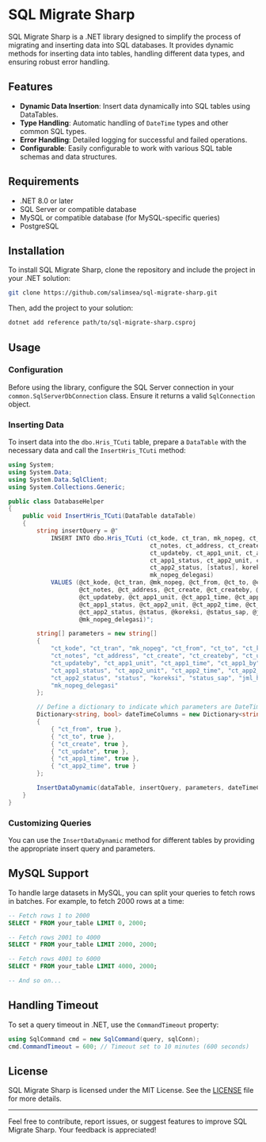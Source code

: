 # SQL Migrate Sharp

SQL Migrate Sharp is a .NET library designed to simplify the process of migrating and inserting data into SQL databases. It provides dynamic methods for inserting data into tables, handling different data types, and ensuring robust error handling.

## Features

- **Dynamic Data Insertion**: Insert data dynamically into SQL tables using DataTables.
- **Type Handling**: Automatic handling of `DateTime` types and other common SQL types.
- **Error Handling**: Detailed logging for successful and failed operations.
- **Configurable**: Easily configurable to work with various SQL table schemas and data structures.

## Requirements

- .NET 8.0 or later
- SQL Server or compatible database
- MySQL or compatible database (for MySQL-specific queries)
- PostgreSQL

## Installation

To install SQL Migrate Sharp, clone the repository and include the project in your .NET solution:

```bash
git clone https://github.com/salimsea/sql-migrate-sharp.git
```

Then, add the project to your solution:

```bash
dotnet add reference path/to/sql-migrate-sharp.csproj
```

## Usage

### Configuration

Before using the library, configure the SQL Server connection in your `common.SqlServerDbConnection` class. Ensure it returns a valid `SqlConnection` object.

### Inserting Data

To insert data into the `dbo.Hris_TCuti` table, prepare a `DataTable` with the necessary data and call the `InsertHris_TCuti` method:

```csharp
using System;
using System.Data;
using System.Data.SqlClient;
using System.Collections.Generic;

public class DatabaseHelper
{
    public void InsertHris_TCuti(DataTable dataTable)
    {
        string insertQuery = @"
            INSERT INTO dbo.Hris_TCuti (ct_kode, ct_tran, mk_nopeg, ct_from, ct_to, ct_korin, 
                                        ct_notes, ct_address, ct_create, ct_createby, ct_update, 
                                        ct_updateby, ct_app1_unit, ct_app1_time, ct_app1_by, 
                                        ct_app1_status, ct_app2_unit, ct_app2_time, ct_app2_by, 
                                        ct_app2_status, [status], koreksi, status_sap, jml_hari_cuti, 
                                        mk_nopeg_delegasi)
            VALUES (@ct_kode, @ct_tran, @mk_nopeg, @ct_from, @ct_to, @ct_korin, 
                    @ct_notes, @ct_address, @ct_create, @ct_createby, @ct_update, 
                    @ct_updateby, @ct_app1_unit, @ct_app1_time, @ct_app1_by, 
                    @ct_app1_status, @ct_app2_unit, @ct_app2_time, @ct_app2_by, 
                    @ct_app2_status, @status, @koreksi, @status_sap, @jml_hari_cuti, 
                    @mk_nopeg_delegasi)";

        string[] parameters = new string[]
        {
            "ct_kode", "ct_tran", "mk_nopeg", "ct_from", "ct_to", "ct_korin",
            "ct_notes", "ct_address", "ct_create", "ct_createby", "ct_update",
            "ct_updateby", "ct_app1_unit", "ct_app1_time", "ct_app1_by",
            "ct_app1_status", "ct_app2_unit", "ct_app2_time", "ct_app2_by",
            "ct_app2_status", "status", "koreksi", "status_sap", "jml_hari_cuti",
            "mk_nopeg_delegasi"
        };

        // Define a dictionary to indicate which parameters are DateTime types
        Dictionary<string, bool> dateTimeColumns = new Dictionary<string, bool>
        {
            { "ct_from", true },
            { "ct_to", true },
            { "ct_create", true },
            { "ct_update", true },
            { "ct_app1_time", true },
            { "ct_app2_time", true }
        };

        InsertDataDynamic(dataTable, insertQuery, parameters, dateTimeColumns);
    }
}
```

### Customizing Queries

You can use the `InsertDataDynamic` method for different tables by providing the appropriate insert query and parameters.

## MySQL Support

To handle large datasets in MySQL, you can split your queries to fetch rows in batches. For example, to fetch 2000 rows at a time:

```sql
-- Fetch rows 1 to 2000
SELECT * FROM your_table LIMIT 0, 2000;

-- Fetch rows 2001 to 4000
SELECT * FROM your_table LIMIT 2000, 2000;

-- Fetch rows 4001 to 6000
SELECT * FROM your_table LIMIT 4000, 2000;

-- And so on...
```

## Handling Timeout

To set a query timeout in .NET, use the `CommandTimeout` property:

```csharp
using SqlCommand cmd = new SqlCommand(query, sqlConn);
cmd.CommandTimeout = 600; // Timeout set to 10 minutes (600 seconds)
```

## License

SQL Migrate Sharp is licensed under the MIT License. See the [LICENSE](LICENSE) file for more details.

---

Feel free to contribute, report issues, or suggest features to improve SQL Migrate Sharp. Your feedback is appreciated!
